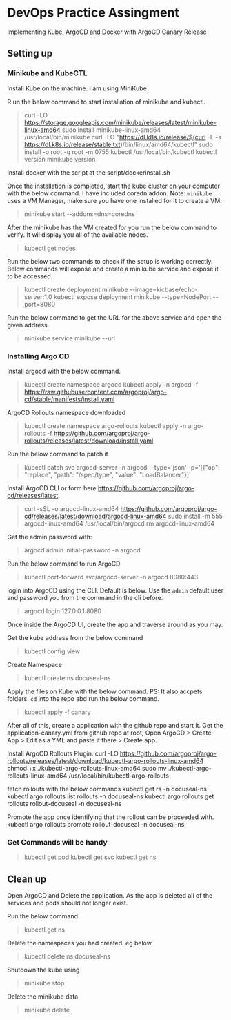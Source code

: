# DevOps Practice Assingment

Implementing Kube, ArgoCD and Docker with ArgoCD Canary Release

## Setting up

### **Minikube and KubeCTL**
Install Kube on the machine. I am using MiniKube

R un the below command to start installation of minikube and kubectl.
> curl -LO https://storage.googleapis.com/minikube/releases/latest/minikube-linux-amd64
> sudo install minikube-linux-amd64 /usr/local/bin/minikube
> curl -LO "https://dl.k8s.io/release/$(curl -L -s https://dl.k8s.io/release/stable.txt)/bin/linux/amd64/kubectl"
> sudo install -o root -g root -m 0755 kubectl /usr/local/bin/kubectl
> kubectl version
> minikube version

Install docker with the script at the script/dockerinstall.sh

Once the installation is completed, start the kube cluster on your computer with the below command. I have included coredn addon.
Note: `minikube` uses a VM Manager, make sure you have one installed for it to create a VM.
> minikube start --addons=dns=coredns

After the minikube has the VM created for you run the below command to verify. It wil display you all of the available nodes.
> kubectl get nodes

Run the below two commands to check if the setup is working correctly. Below commands will expose and create a minikube service and expose it to be accessed.
> kubectl create deployment minikube --image=kicbase/echo-server:1.0
> kubectl expose deployment minikube --type=NodePort --port=8080

Run the below command to get the URL for the above service and open the given address.
> minikube service minikube --url

### **Installing Argo CD**

Install argocd with the below command.
> kubectl create namespace argocd
> kubectl apply -n argocd -f https://raw.githubusercontent.com/argoproj/argo-cd/stable/manifests/install.yaml

ArgoCD Rollouts namespace downloaded
> kubectl create namespace argo-rollouts
> kubectl apply -n argo-rollouts -f https://github.com/argoproj/argo-rollouts/releases/latest/download/install.yaml

Run the below command to patch it
> kubectl patch svc argocd-server -n argocd --type='json' -p='[{"op": "replace", "path": "/spec/type", "value": "LoadBalancer"}]'

Install ArgoCD CLI or form here <https://github.com/argoproj/argo-cd/releases/latest>.
> curl -sSL -o argocd-linux-amd64 https://github.com/argoproj/argo-cd/releases/latest/download/argocd-linux-amd64
> sudo install -m 555 argocd-linux-amd64 /usr/local/bin/argocd
> rm argocd-linux-amd64

Get the admin password with:
> argocd admin initial-password -n argocd

Run the below command to run ArgoCD
> kubectl port-forward svc/argocd-server -n argocd 8080:443

login into ArgoCD using the CLI. Default is below. Use the `admin` default user and password you from the command in the cli before.
> argocd login 127.0.0.1:8080

Once inside the ArgoCD UI, create the app and traverse around as you may.

Get the kube address from the below command
> kubectl config view

Create Namespace
> kubectl create ns docuseal-ns

Apply the files on Kube with the below command. PS: It also accpets folders. `cd` into the repo abd run the below command.
> kubectl apply -f canary

After all of this, create a application with the github repo and start it.
Get the application-canary.yml from github repo at root, Open ArgoCD > Create App > Edit as a YML and paste it there > Create app.

Install ArgoCD Rollouts Plugin.
curl -LO https://github.com/argoproj/argo-rollouts/releases/latest/download/kubectl-argo-rollouts-linux-amd64
chmod +x ./kubectl-argo-rollouts-linux-amd64
sudo mv ./kubectl-argo-rollouts-linux-amd64 /usr/local/bin/kubectl-argo-rollouts

fetch rollouts with the below commands
kubectl get rs -n docuseal-ns
kubectl argo rollouts list rollouts -n docuseal-ns
kubectl argo rollouts get rollouts rollout-docuseal -n docuseal-ns

Promote the app once identifying that the rollout can be proceeded with.
kubectl argo rollouts promote rollout-docuseal -n docuseal-ns

### Get Commands will be handy

> kubectl get pod
> kubectl get svc
> kubectl get ns

## Clean up

Open ArgoCD and Delete the application. As the app is deleted all of the services and pods should not longer exist.

Run the below command
> kubectl get ns

Delete the namespaces you had created. eg below
> kubectl delete ns docuseal-ns

Shutdown the kube using
> minikube stop

Delete the minikube data
> minikube delete

